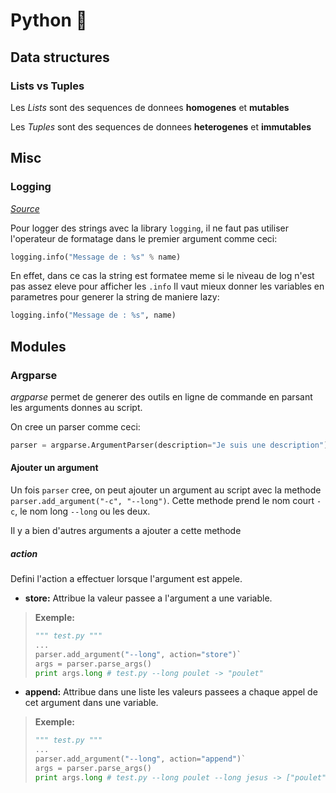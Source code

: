 # Python 🐍
## Data structures
### Lists vs Tuples
Les *Lists* sont des sequences de donnees **homogenes** et **mutables**

Les *Tuples* sont des sequences de donnees **heterogenes** et **immutables**

## Misc
### Logging
*[Source][source1]*

Pour logger des strings avec la library `logging`, il ne faut pas utiliser l'operateur de formatage dans le premier argument comme ceci:
```python
logging.info("Message de : %s" % name)
```

En effet, dans ce cas la string est formatee meme si le niveau de log n'est pas assez eleve pour afficher les `.info`
Il vaut mieux donner les variables en parametres pour generer la string de maniere lazy:
```python
logging.info("Message de : %s", name)
```

## Modules
### Argparse
*argparse* permet de generer des outils en ligne de commande en parsant les arguments donnes au script.

On cree un parser comme ceci:
```python
parser = argparse.ArgumentParser(description="Je suis une description")
```

#### Ajouter un argument
Un fois `parser` cree, on peut ajouter un argument au script avec la methode `parser.add_argument("-c", "--long")`. Cette methode prend le nom court `-c`, le nom long `--long` ou les deux.

Il y a bien d'autres arguments a ajouter a cette methode

##### action
Defini l'action a effectuer lorsque l'argument est appele.
- **store:** Attribue la valeur passee a l'argument a une variable.

> **Exemple:**
> ```python
> """ test.py """
> ...
> parser.add_argument("--long", action="store")`
> args = parser.parse_args()
> print args.long # test.py --long poulet -> "poulet"
> ```

- **append:** Attribue dans une liste les valeurs passees a chaque appel de cet argument dans une variable.

> **Exemple:**
> ```python
> """ test.py """
> ...
> parser.add_argument("--long", action="append")`
> args = parser.parse_args()
> print args.long # test.py --long poulet --long jesus -> ["poulet", "jesus"]
> ```

[source1]:https://stackoverflow.com/questions/29147442/how-to-fix-pylint-logging-not-lazy